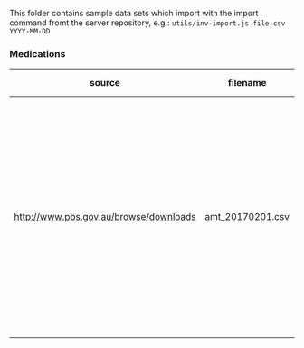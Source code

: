 This folder contains sample data sets which import with the import command fromt the server repository, e.g.: `utils/inv-import.js file.csv YYYY-MM-DD`

### Medications

source | filename | descritpion | header information | notes 
-------|----------|-------------|--------------------|-------
http://www.pbs.gov.au/browse/downloads | amt_20170201.csv | Australian PBS database | see [here](https://dev.pbs.gov.au/readme.html) | this database includes all Australian PBS drugs.  The delimiter is `!`. To use the file it needs to be slightly modified (commas replaced with semi-colons). 
